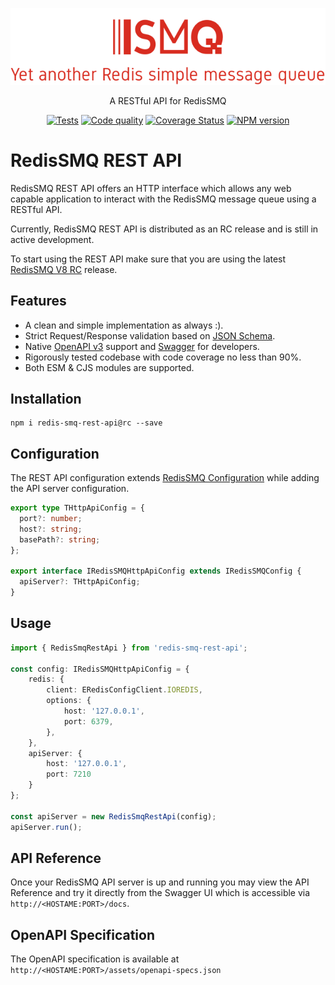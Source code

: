 <div align="center" style="text-align: center">
    <p><a href="https://github.com/weyoss/redis-smq-rest-api"><img alt="RedisSMQ" src="./logo.png?v=202312182134" /></a></p>
    <p>A RESTful API for RedisSMQ</p>
    <p>
       <a href="https://github.com/weyoss/redis-smq-rest-api/actions/workflows/tests.yml"><img src="https://github.com/weyoss/redis-smq-rest-api/actions/workflows/tests.yml/badge.svg" alt="Tests" style="max-width:100%;" /></a>
       <a href="https://github.com/weyoss/redis-smq-rest-api/actions/workflows/codeql.yml" rel="nofollow"><img src="https://github.com/weyoss/redis-smq-rest-api/actions/workflows/codeql.yml/badge.svg" alt="Code quality" /></a>
       <a href="https://codecov.io/github/weyoss/redis-smq-rest-api?branch=master" rel="nofollow"><img src="https://img.shields.io/codecov/c/github/weyoss/redis-smq-rest-api" alt="Coverage Status" /></a>
       <a href="https://npmjs.org/package/redis-smq-rest-api" rel="nofollow"><img src="https://img.shields.io/npm/v/redis-smq-rest-api.svg" alt="NPM version" /></a>
    </p>
</div>

# RedisSMQ REST API

RedisSMQ REST API offers an HTTP interface which allows any web capable application to interact with the RedisSMQ 
message queue using a RESTful API.

Currently, RedisSMQ REST API is distributed as an RC release and is still in active development.

To start using the REST API make sure that you are using the latest [RedisSMQ V8 RC](https://github.com/weyoss/redis-smq) release.

## Features

- A clean and simple implementation as always :).
- Strict Request/Response validation based on [JSON Schema](https://json-schema.org/).
- Native [OpenAPI v3](https://www.openapis.org/) support and [Swagger](https://swagger.io/) for developers.
- Rigorously tested codebase with code coverage no less than 90%.
- Both ESM & CJS modules are supported.

## Installation

```shell
npm i redis-smq-rest-api@rc --save
```

## Configuration

The REST API configuration extends [RedisSMQ Configuration](https://github.com/weyoss/redis-smq/blob/master/docs/configuration.md) 
while adding the API server configuration.

```typescript
export type THttpApiConfig = {
  port?: number;
  host?: string;
  basePath?: string;
};

export interface IRedisSMQHttpApiConfig extends IRedisSMQConfig {
  apiServer?: THttpApiConfig;
}
```

## Usage

```typescript
import { RedisSmqRestApi } from 'redis-smq-rest-api';

const config: IRedisSMQHttpApiConfig = {
    redis: {
        client: ERedisConfigClient.IOREDIS,
        options: {
            host: '127.0.0.1',
            port: 6379,
        },
    },
    apiServer: {
        host: '127.0.0.1',
        port: 7210
    }
};

const apiServer = new RedisSmqRestApi(config);
apiServer.run();
```

## API Reference

Once your RedisSMQ API server is up and running you may view the API Reference and try it directly from 
the Swagger UI which is accessible via `http://<HOSTAME:PORT>/docs`.

## OpenAPI Specification

The OpenAPI specification is available at `http://<HOSTAME:PORT>/assets/openapi-specs.json`